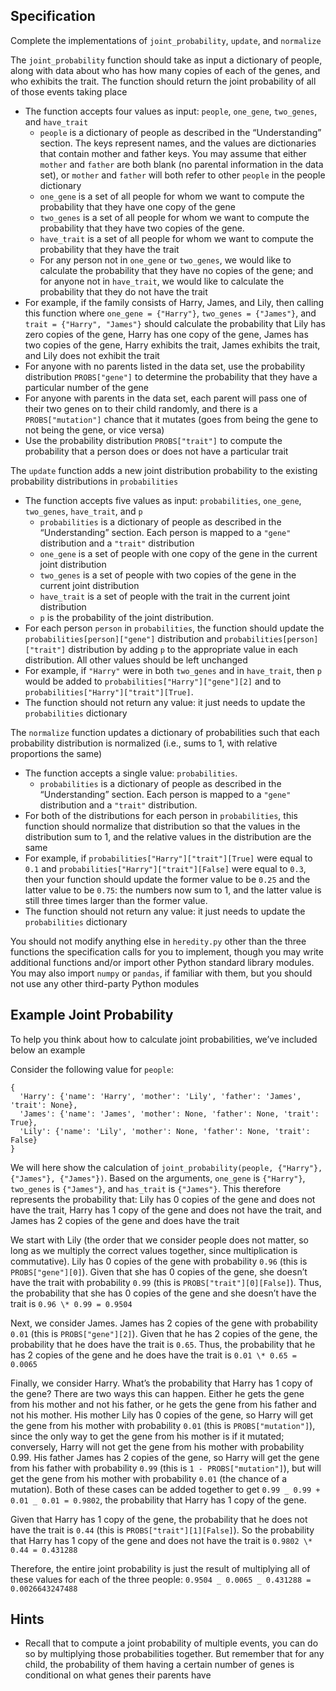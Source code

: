 ## Specification

Complete the implementations of `joint_probability`, `update`, and `normalize`

The `joint_probability` function should take as input a dictionary of people, along with data about who has how many copies of each of the genes, and who exhibits the trait. The function should return the joint probability of all of those events taking place

- The function accepts four values as input: `people`, `one_gene`, `two_genes`, and `have_trait`
  - `people` is a dictionary of people as described in the “Understanding” section. The keys represent names, and the values are dictionaries that contain mother and father keys. You may assume that either `mother` and `father` are both blank (no parental information in the data set), or `mother` and `father` will both refer to other `people` in the people dictionary
  - `one_gene` is a set of all people for whom we want to compute the probability that they have one copy of the gene
  - `two_genes` is a set of all people for whom we want to compute the probability that they have two copies of the gene.
  - `have_trait` is a set of all people for whom we want to compute the probability that they have the trait
  - For any person not in `one_gene` or `two_genes`, we would like to calculate the probability that they have no copies of the gene; and for anyone not in `have_trait`, we would like to calculate the probability that they do not have the trait
- For example, if the family consists of Harry, James, and Lily, then calling this function where `one_gene = {"Harry"}`, `two_genes = {"James"}`, and `trait = {"Harry", "James"}` should calculate the probability that Lily has zero copies of the gene, Harry has one copy of the gene, James has two copies of the gene, Harry exhibits the trait, James exhibits the trait, and Lily does not exhibit the trait
- For anyone with no parents listed in the data set, use the probability distribution `PROBS["gene"]` to determine the probability that they have a particular number of the gene
- For anyone with parents in the data set, each parent will pass one of their two genes on to their child randomly, and there is a `PROBS["mutation"]` chance that it mutates (goes from being the gene to not being the gene, or vice versa)
- Use the probability distribution `PROBS["trait"]` to compute the probability that a person does or does not have a particular trait

The `update` function adds a new joint distribution probability to the existing probability distributions in `probabilities`

- The function accepts five values as input: `probabilities`, `one_gene`, `two_genes`, `have_trait`, and `p`
  - `probabilities` is a dictionary of people as described in the “Understanding” section. Each person is mapped to a `"gene"` distribution and a `"trait"` distribution
  - `one_gene` is a set of people with one copy of the gene in the current joint distribution
  - `two_genes` is a set of people with two copies of the gene in the current joint distribution
  - `have_trait` is a set of people with the trait in the current joint distribution
  - `p` is the probability of the joint distribution.
- For each person `person` in `probabilities`, the function should update the `probabilities[person]["gene"]` distribution and `probabilities[person]["trait"]` distribution by adding `p` to the appropriate value in each distribution. All other values should be left unchanged
- For example, if `"Harry"` were in both `two_genes` and in `have_trait`, then `p` would be added to `probabilities["Harry"]["gene"][2]` and to `probabilities["Harry"]["trait"][True]`.
- The function should not return any value: it just needs to update the `probabilities` dictionary

The `normalize` function updates a dictionary of probabilities such that each probability distribution is normalized (i.e., sums to 1, with relative proportions the same)

- The function accepts a single value: `probabilities`.
  - `probabilities` is a dictionary of people as described in the “Understanding” section. Each person is mapped to a `"gene"` distribution and a `"trait"` distribution.
- For both of the distributions for each person in `probabilities`, this function should normalize that distribution so that the values in the distribution sum to 1, and the relative values in the distribution are the same
- For example, if `probabilities["Harry"]["trait"][True]` were equal to `0.1` and `probabilities["Harry"]["trait"][False]` were equal to `0.3`, then your function should update the former value to be `0.25` and the latter value to be `0.75`: the numbers now sum to 1, and the latter value is still three times larger than the former value.
- The function should not return any value: it just needs to update the `probabilities` dictionary

You should not modify anything else in `heredity.py` other than the three functions the specification calls for you to implement, though you may write additional functions and/or import other Python standard library modules. You may also import `numpy` or `pandas`, if familiar with them, but you should not use any other third-party Python modules

## Example Joint Probability

To help you think about how to calculate joint probabilities, we’ve included below an example

Consider the following value for `people`:

```
{
  'Harry': {'name': 'Harry', 'mother': 'Lily', 'father': 'James', 'trait': None},
  'James': {'name': 'James', 'mother': None, 'father': None, 'trait': True},
  'Lily': {'name': 'Lily', 'mother': None, 'father': None, 'trait': False}
}
```

We will here show the calculation of `joint_probability(people, {"Harry"}, {"James"}, {"James"})`. Based on the arguments, `one_gene` is `{"Harry"}`, `two_genes` is `{"James"}`, and `has_trait` is `{"James"}`. This therefore represents the probability that: Lily has 0 copies of the gene and does not have the trait, Harry has 1 copy of the gene and does not have the trait, and James has 2 copies of the gene and does have the trait

We start with Lily (the order that we consider people does not matter, so long as we multiply the correct values together, since multiplication is commutative). Lily has 0 copies of the gene with probability `0.96` (this is `PROBS["gene"][0]`). Given that she has 0 copies of the gene, she doesn’t have the trait with probability `0.99` (this is `PROBS["trait"][0][False]`). Thus, the probability that she has 0 copies of the gene and she doesn’t have the trait is `0.96 \* 0.99 = 0.9504`

Next, we consider James. James has 2 copies of the gene with probability `0.01` (this is `PROBS["gene"][2]`). Given that he has 2 copies of the gene, the probability that he does have the trait is `0.65`. Thus, the probability that he has 2 copies of the gene and he does have the trait is `0.01 \* 0.65 = 0.0065`

Finally, we consider Harry. What’s the probability that Harry has 1 copy of the gene? There are two ways this can happen. Either he gets the gene from his mother and not his father, or he gets the gene from his father and not his mother. His mother Lily has 0 copies of the gene, so Harry will get the gene from his mother with probability `0.01` (this is `PROBS["mutation"]`), since the only way to get the gene from his mother is if it mutated; conversely, Harry will not get the gene from his mother with probability 0.99. His father James has 2 copies of the gene, so Harry will get the gene from his father with probability `0.99` (this is `1 - PROBS["mutation"]`), but will get the gene from his mother with probability `0.01` (the chance of a mutation). Both of these cases can be added together to get `0.99 _ 0.99 + 0.01 _ 0.01 = 0.9802`, the probability that Harry has 1 copy of the gene.

Given that Harry has 1 copy of the gene, the probability that he does not have the trait is `0.44` (this is `PROBS["trait"][1][False]`). So the probability that Harry has 1 copy of the gene and does not have the trait is `0.9802 \* 0.44 = 0.431288`

Therefore, the entire joint probability is just the result of multiplying all of these values for each of the three people: `0.9504 _ 0.0065 _ 0.431288 = 0.0026643247488`

## Hints

- Recall that to compute a joint probability of multiple events, you can do so by multiplying those probabilities together. But remember that for any child, the probability of them having a certain number of genes is conditional on what genes their parents have

